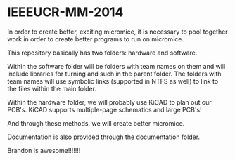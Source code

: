 IEEEUCR-MM-2014
===============

In order to create better, exciting micromice, it is necessary to pool together work in order to create better programs to run on micromice.

This repository basically has two folders: hardware and software.

Within the software folder will be folders with team names on them and will include libraries for turning and such in the parent folder.  The folders with team names will use symbolic links (supported in NTFS as well) to link to the files within the main folder.

Within the hardware folder, we will probably use KiCAD to plan out our PCB's.  KiCAD supports multiple-page schematics and large PCB's!

And through these methods, we will create better micromice.

Documentation is also provided through the documentation folder.

Brandon is awesome!!!!!!!
